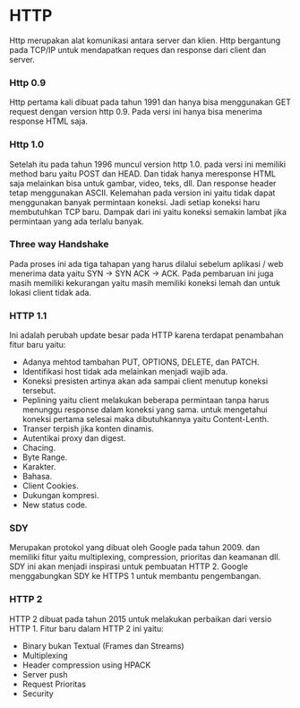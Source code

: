 # HTTP

Http merupakan alat komunikasi antara server dan klien. Http bergantung pada TCP/IP untuk mendapatkan reques dan response dari client dan server.

### Http 0.9

Http pertama kali dibuat pada tahun 1991 dan hanya bisa menggunakan GET request dengan version http 0.9. Pada versi ini hanya bisa menerima response HTML saja.

### Http 1.0

Setelah itu pada tahun 1996 muncul version http 1.0. pada versi ini memiliki method baru yaitu POST dan HEAD. Dan tidak hanya meresponse HTML saja melainkan bisa untuk gambar, video, teks, dll. Dan response header tetap menggunakan ASCII. Kelemahan pada version ini yaitu tidak dapat menggunakan banyak permintaan koneksi. Jadi setiap koneksi haru membutuhkan TCP baru. Dampak dari ini yaitu koneksi semakin lambat jika permintaan yang ada terlalu banyak.

### Three way Handshake

Pada proses ini ada tiga tahapan yang harus dilalui sebelum aplikasi / web menerima data yaitu SYN -> SYN ACK -> ACK. Pada pembaruan ini juga masih memiliki kekurangan yaitu masih memiliki koneksi lemah dan untuk lokasi client tidak ada.

### HTTP 1.1

Ini adalah perubah update besar pada HTTP karena terdapat penambahan fitur baru yaitu:

- Adanya mehtod tambahan PUT, OPTIONS, DELETE, dan PATCH.
- Identifikasi host tidak ada melainkan menjadi wajib ada.
- Koneksi presisten artinya akan ada sampai client menutup koneksi tersebut.
- Peplining yaitu client melakukan beberapa permintaan tanpa harus menunggu response dalam koneksi yang sama. untuk mengetahui koneksi pertama selesai maka dibutuhkannya yaitu Content-Lenth.
- Transer terpish jika konten dinamis.
- Autentikai proxy dan digest.
- Chacing.
- Byte Range.
- Karakter.
- Bahasa.
- Client Cookies.
- Dukungan kompresi.
- New status code.

### SDY

Merupakan protokol yang dibuat oleh Google pada tahun 2009. dan memiliki fitur yaitu multiplexing, compression, prioritas dan keamanan dll. SDY ini akan menjadi inspirasi untuk pembuatan HTTP 2. Google menggabungkan SDY ke HTTPS 1 untuk membantu pengembangan.

### HTTP 2

HTTP 2 dibuat pada tahun 2015 untuk melakukan perbaikan dari versio HTTP 1. Fitur baru dalam HTTP 2 ini yaitu:

- Binary bukan Textual (Frames dan Streams)
- Multiplexing
- Header compression using HPACK
- Server push
- Request Prioritas
- Security
